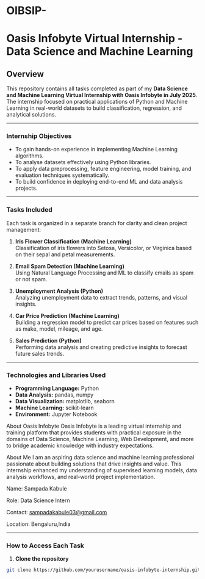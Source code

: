# OIBSIP-

# Oasis Infobyte Virtual Internship - Data Science and Machine Learning

## Overview

This repository contains all tasks completed as part of my **Data Science and Machine Learning Virtual Internship with Oasis Infobyte in July 2025**. The internship focused on practical applications of Python and Machine Learning in real-world datasets to build classification, regression, and analytical solutions.

---

### Internship Objectives

- To gain hands-on experience in implementing Machine Learning algorithms.
- To analyse datasets effectively using Python libraries.
- To apply data preprocessing, feature engineering, model training, and evaluation techniques systematically.
- To build confidence in deploying end-to-end ML and data analysis projects.

---

### Tasks Included

Each task is organized in a separate branch for clarity and clean project management:

1. **Iris Flower Classification (Machine Learning)**  
   Classification of iris flowers into Setosa, Versicolor, or Virginica based on their sepal and petal measurements.

2. **Email Spam Detection (Machine Learning)**  
   Using Natural Language Processing and ML to classify emails as spam or not spam.

3. **Unemployment Analysis (Python)**  
   Analyzing unemployment data to extract trends, patterns, and visual insights.

4. **Car Price Prediction (Machine Learning)**  
   Building a regression model to predict car prices based on features such as make, model, mileage, and age.

5. **Sales Prediction (Python)**  
   Performing data analysis and creating predictive insights to forecast future sales trends.

---

### Technologies and Libraries Used

- **Programming Language:** Python
- **Data Analysis:** pandas, numpy
- **Data Visualization:** matplotlib, seaborn
- **Machine Learning:** scikit-learn
- **Environment:** Jupyter Notebook
  
About Oasis Infobyte
Oasis Infobyte is a leading virtual internship and training platform that provides students with practical exposure in the domains of Data Science, Machine Learning, Web Development, and more to bridge academic knowledge with industry expectations.


About Me
I am an aspiring data science and machine learning professional passionate about building solutions that drive insights and value. This internship enhanced my understanding of supervised learning models, data analysis workflows, and real-world project implementation.

Name: Sampada Kabule

Role: Data Science Intern

Contact: sampadakabule03@gmail.com

Location: Bengaluru,India


---

### How to Access Each Task

1. **Clone the repository**
```bash
git clone https://github.com/yourusername/oasis-infobyte-internship.git
